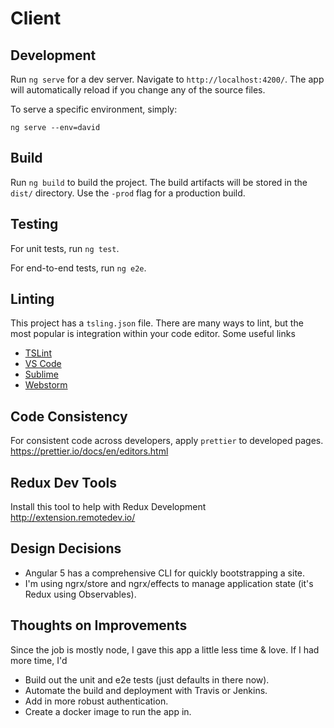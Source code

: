 # Client


## Development
Run `ng serve` for a dev server. Navigate to `http://localhost:4200/`. 
The app will automatically reload if you change any of the source files.

To serve a specific environment, simply: 
```shell
ng serve --env=david
```

## Build
Run `ng build` to build the project. The build artifacts will be stored in the `dist/` directory. Use the `-prod` flag for a production build.

## Testing
For unit tests, run `ng test`.

For end-to-end tests, run `ng e2e`.

## Linting
This project has a `tsling.json` file.  There are many ways to lint, but the most popular is integration within your code editor.
Some useful links
* [TSLint](https://palantir.github.io/tslint/)
* [VS Code](https://marketplace.visualstudio.com/items?itemName=eg2.tslint)
* [Sublime](https://github.com/lavrton/SublimeLinter-contrib-tslint)
* [Webstorm](https://www.jetbrains.com/help/webstorm/tslint.html)

## Code Consistency
For consistent code across developers, apply `prettier` to developed pages.
https://prettier.io/docs/en/editors.html

## Redux Dev Tools
Install this tool to help with Redux Development
http://extension.remotedev.io/

## Design Decisions
* Angular 5 has a comprehensive CLI for quickly bootstrapping a site.
* I'm using ngrx/store and ngrx/effects to manage application state (it's Redux using Observables).

## Thoughts on Improvements
Since the job is mostly node, I gave this app a little less time & love.  If I had more time, I'd
* Build out the unit and e2e tests (just defaults in there now).
* Automate the build and deployment with Travis or Jenkins.
* Add in more robust authentication.
* Create a docker image to run the app in.